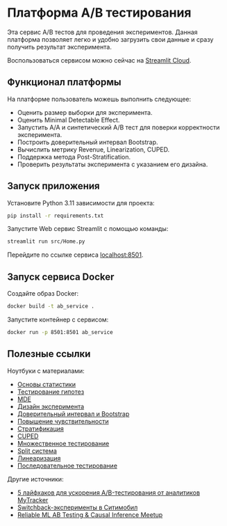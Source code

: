 # Платформа A/B тестирования

Эта сервис A/B тестов для проведения экспериментов. Данная платформа позволяет легко и удобно загрузить свои данные и сразу получить результат эксперимента. 

Воспользоваться сервисом можно сейчас на [Streamlit Cloud](https://ab-test.streamlit.app/).

## Функционал платформы
На платформе пользователь можешь выполнить следующее:
- Оценить размер выборки для эксперимента.
- Оценить Minimal Detectable Effect.
- Запустить A/A и синтетический A/B тест для поверки корректности эксперимента.
- Построить доверительный интервал Bootstrap.
- Вычислить метрику Revenue, Linearization, CUPED.
- Поддержка метода Post-Stratification.
- Проверить результаты эксперимента с указанием его дизайна.

## Запуск приложения

Установите Python 3.11 зависимости для проекта:
```bash
pip install -r requirements.txt
```

Запустите Web сервис Streamlit с помощью команды:
```bash
streamlit run src/Home.py
```

Перейдите по ссылке сервиса [localhost:8501](http://localhost:8501).

## Запуск сервиса Docker

Создайте образ Docker:
```bash
docker build -t ab_service .
```

Запустите контейнер с сервисом:
```bash
docker run -p 8501:8501 ab_service
```

## Полезные ссылки

Ноутбуки с материалами:
- [Основы статистики](/references/1_statistical_terms.ipynb)
- [Тестирование гипотез](/references/2_hypothesis_testing.ipynb)
- [MDE](/references/3_mde.ipynb)
- [Дизайн эксперимента](/references/4_design.ipynb)
- [Доверительный интервал и Bootstrap](/references/5_bootstrap.ipynb)
- [Повышение чувствительности](/references/6_variance_reduction.ipynb)
- [Стратификация](/references/7_stratification.ipynb)
- [CUPED](/references/8_cuped.ipynb)
- [Множественное тестирование](/references/9_multiple_testing_problem.ipynb)
- [Split система](/references/10_split_testing.ipynb)
- [Линеаризация](/references/11_linearization.ipynb)
- [Последовательное тестирование](/references/12_sequential_testing.ipynb)

Другие источники:
- [5 лайфхаков для ускорения А/B-тестирования от аналитиков MyTracker](https://tracker.my.com/blog/204/5-lajfhakov-dlya-uskoreniya-a-b-testirovaniya-ot-analitikov-mytracker?lang=ru)
- [Switchback-эксперименты в Ситимобил](https://habr.com/ru/companies/citymobil/articles/560426/)
- [Reliable ML AB Testing & Causal Inference Meetup](https://ods.ai/tracks/reliable_ml_ab_testing-causal_inference_meetup)